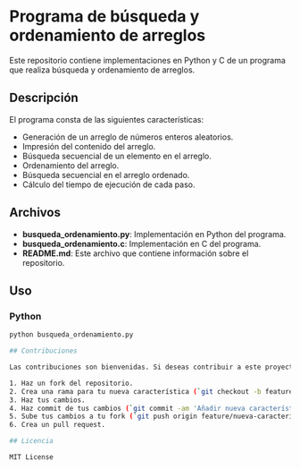 # Programa de búsqueda y ordenamiento de arreglos

Este repositorio contiene implementaciones en Python y C de un programa que realiza búsqueda y ordenamiento de arreglos.

## Descripción

El programa consta de las siguientes características:

- Generación de un arreglo de números enteros aleatorios.
- Impresión del contenido del arreglo.
- Búsqueda secuencial de un elemento en el arreglo.
- Ordenamiento del arreglo.
- Búsqueda secuencial en el arreglo ordenado.
- Cálculo del tiempo de ejecución de cada paso.

## Archivos

- **busqueda_ordenamiento.py**: Implementación en Python del programa.
- **busqueda_ordenamiento.c**: Implementación en C del programa.
- **README.md**: Este archivo que contiene información sobre el repositorio.

## Uso

### Python

```bash
python busqueda_ordenamiento.py

## Contribuciones

Las contribuciones son bienvenidas. Si deseas contribuir a este proyecto, por favor, sigue estos pasos:

1. Haz un fork del repositorio.
2. Crea una rama para tu nueva característica (`git checkout -b feature/nueva-caracteristica`).
3. Haz tus cambios.
4. Haz commit de tus cambios (`git commit -am 'Añadir nueva característica'`).
5. Sube tus cambios a tu fork (`git push origin feature/nueva-caracteristica`).
6. Crea un pull request.

## Licencia

MIT License
